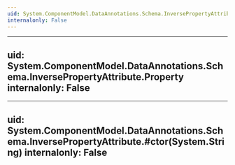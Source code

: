 ```yaml
---
uid: System.ComponentModel.DataAnnotations.Schema.InversePropertyAttribute
internalonly: False
---
```


---
uid: System.ComponentModel.DataAnnotations.Schema.InversePropertyAttribute.Property
internalonly: False
---

---
uid: System.ComponentModel.DataAnnotations.Schema.InversePropertyAttribute.#ctor(System.String)
internalonly: False
---
